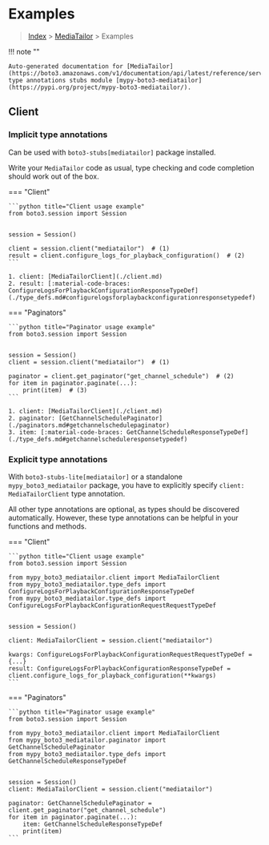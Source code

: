 # Examples

> [Index](../README.md) > [MediaTailor](./README.md) > Examples

!!! note ""

    Auto-generated documentation for [MediaTailor](https://boto3.amazonaws.com/v1/documentation/api/latest/reference/services/mediatailor.html#MediaTailor)
    type annotations stubs module [mypy-boto3-mediatailor](https://pypi.org/project/mypy-boto3-mediatailor/).

## Client

### Implicit type annotations

Can be used with `boto3-stubs[mediatailor]` package installed.

Write your `MediaTailor` code as usual,
type checking and code completion should work out of the box.


=== "Client"

    ```python title="Client usage example"
    from boto3.session import Session


    session = Session()

    client = session.client("mediatailor")  # (1)
    result = client.configure_logs_for_playback_configuration()  # (2)
    ```

    1. client: [MediaTailorClient](./client.md)
    2. result: [:material-code-braces: ConfigureLogsForPlaybackConfigurationResponseTypeDef](./type_defs.md#configurelogsforplaybackconfigurationresponsetypedef) 



=== "Paginators"

    ```python title="Paginator usage example"
    from boto3.session import Session


    session = Session()
    client = session.client("mediatailor")  # (1)

    paginator = client.get_paginator("get_channel_schedule")  # (2)
    for item in paginator.paginate(...):
        print(item)  # (3)
    ```

    1. client: [MediaTailorClient](./client.md)
    2. paginator: [GetChannelSchedulePaginator](./paginators.md#getchannelschedulepaginator)
    3. item: [:material-code-braces: GetChannelScheduleResponseTypeDef](./type_defs.md#getchannelscheduleresponsetypedef) 




### Explicit type annotations

With `boto3-stubs-lite[mediatailor]`
or a standalone `mypy_boto3_mediatailor` package, you have to explicitly specify `client: MediaTailorClient` type annotation.

All other type annotations are optional, as types should be discovered automatically.
However, these type annotations can be helpful in your functions and methods.


=== "Client"

    ```python title="Client usage example"
    from boto3.session import Session

    from mypy_boto3_mediatailor.client import MediaTailorClient
    from mypy_boto3_mediatailor.type_defs import ConfigureLogsForPlaybackConfigurationResponseTypeDef
    from mypy_boto3_mediatailor.type_defs import ConfigureLogsForPlaybackConfigurationRequestRequestTypeDef


    session = Session()

    client: MediaTailorClient = session.client("mediatailor")

    kwargs: ConfigureLogsForPlaybackConfigurationRequestRequestTypeDef = {...}
    result: ConfigureLogsForPlaybackConfigurationResponseTypeDef = client.configure_logs_for_playback_configuration(**kwargs)
    ```



=== "Paginators"

    ```python title="Paginator usage example"
    from boto3.session import Session

    from mypy_boto3_mediatailor.client import MediaTailorClient
    from mypy_boto3_mediatailor.paginator import GetChannelSchedulePaginator
    from mypy_boto3_mediatailor.type_defs import GetChannelScheduleResponseTypeDef


    session = Session()
    client: MediaTailorClient = session.client("mediatailor")

    paginator: GetChannelSchedulePaginator = client.get_paginator("get_channel_schedule")
    for item in paginator.paginate(...):
        item: GetChannelScheduleResponseTypeDef
        print(item)
    ```




